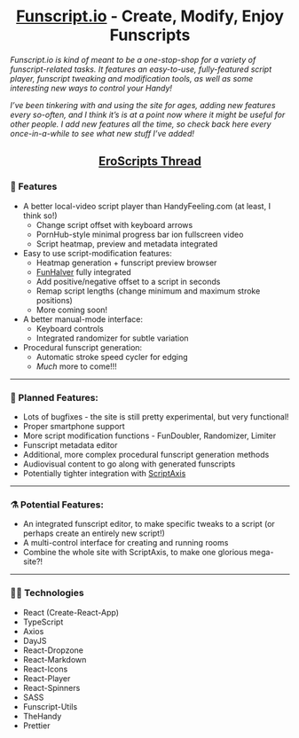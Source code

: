 <h1 align="center">
  <a href='https://github.com/defucilis/funscript-io'>Funscript.io</a> - Create, Modify, Enjoy Funscripts
</h1>

*Funscript.io is kind of meant to be a one-stop-shop for a variety of funscript-related tasks. It features an easy-to-use, fully-featured script player, funscript tweaking and modification tools, as well as some interesting new ways to control your Handy!*

*I’ve been tinkering with and using the site for ages, adding new features every so-often, and I think it’s is at a point now where it might be useful for other people. I add new features all the time, so check back here every once-in-a-while to see what new stuff I’ve added!*

<h2 align="center"><a href="https://discuss.eroscripts.com/t/funscript-io-a-website-for-playing-modifying-and-generating-funscripts/20624">EroScripts Thread</a></h2>

### 🌈 Features

  * A better local-video script player than HandyFeeling.com (at least, I think so!)
    * Change script offset with keyboard arrows
    * PornHub-style minimal progress bar ion fullscreen video
    * Script heatmap, preview and metadata integrated
  * Easy to use script-modification features:
    * Heatmap generation + funscript preview browser
    * [FunHalver](https://discuss.eroscripts.com/t/funhalver-0-3-0-make-any-funscript-half-speed-without-losing-sync-or-stroke-length/13497) fully integrated
    * Add positive/negative offset to a script in seconds
    * Remap script lengths (change minimum and maximum stroke positions)
    * More coming soon!
  * A better manual-mode interface:
    * Keyboard controls
    * Integrated randomizer for subtle variation
  * Procedural funscript generation:
    * Automatic stroke speed cycler for edging
    * *Much* more to come!!!


---

### 🌠 Planned Features:

  * Lots of bugfixes - the site is still pretty experimental, but very functional!
  * Proper smartphone support
  * More script modification functions - FunDoubler, Randomizer, Limiter
  * Funscript metadata editor
  * Additional, more complex procedural funscript generation methods
  * Audiovisual content to go along with generated funscripts
  * Potentially tighter integration with [ScriptAxis](https://discuss.eroscripts.com/t/scriptaxis-a-searchable-sortable-filterable-funscript-directory/10409)

---

### ⚗️ Potential Features:
  * An integrated funscript editor, to make specific tweaks to a script (or perhaps create an entirely new script!)
  * A multi-control interface for creating and running rooms
  * Combine the whole site with ScriptAxis, to make one glorious mega-site?!

---

### 👩‍💻 Technologies

  * React (Create-React-App)
  * TypeScript
  * Axios
  * DayJS
  * React-Dropzone
  * React-Markdown
  * React-Icons
  * React-Player
  * React-Spinners
  * SASS
  * Funscript-Utils
  * TheHandy
  * Prettier
